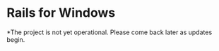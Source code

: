 Rails for Windows
================================

*The project is not yet operational.  Please come back later as updates begin.
